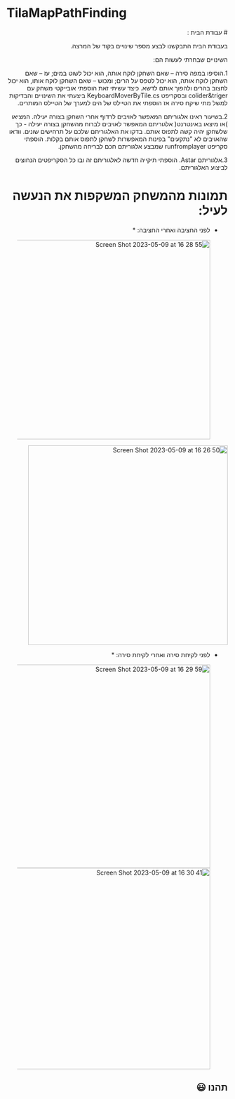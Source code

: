 

 # TilaMapPathFinding
 
<div dir='rtl' lang='he'>
# עבודת הבית :
 
 בעבודת הבית התבקשנו לבצע מספר שינויים בקוד של המרצה. 
 
 השינויים שבחרתי לעשות הם:
    
 1.הוסיפו במפה סירה – שאם השחקן לוקח אותה, הוא יכול לשוט במים; עז – שאם השחקן לוקח אותה, הוא
יכול לטפס על הרים; ומכוש – שאם השחקן לוקח אותו, הוא יכול לחצוב בהרים ולהפוך אותם לדשא.
    כיצד עשיתי זאת הוספתי אובייקטי משחק עם colider&triger ובסקריפט  KeyboardMoverByTile.cs ביצעתי את השינויים והבדיקות למשל מתי שיקח סירה אז הוספתי את הטיילס של הים למערך של הטיילס המותרים.
    
2.בשיעור ראינו אלגוריתם המאפשר לאויבים לרדוף אחרי השחקן בצורה יעילה. המציאו )או מיצאו באינטרנט(
אלגוריתם המאפשר לאויבים לברוח מהשחקן בצורה יעילה - כך שלשחקן יהיה קשה לתפוס אותם. בדקו את
האלגוריתם שלכם על תרחישים שונים. וודאו שהאויבים לא "נתקעים" בפינות המאפשרות לשחקן לתפוס אותם
בקלות.
הוספתי סקריפט runfromplayer שמבצע אלגוריתם חכם לבריחה מהשחקן.
     
3.אלגוריתם Astar.
הוספתי תיקייה חדשה לאלגוריתם זה ובו כל הסקריפטים הנחוצים לביצוע האלגוריתם.
# תמונות מהמשחק המשקפות את הנעשה לעיל:
  
 * לפני החציבה ואחרי החציבה: *
    
    <img width="455" alt="Screen Shot 2023-05-09 at 16 28 55" src="https://github.com/GameDev-K-G/TilaMapPathFinding/assets/73976733/9efe76a4-9db2-4032-bfa8-f633f9bfa4cf">
<img width="455" alt="Screen Shot 2023-05-09 at 16 26 50" src="https://github.com/GameDev-K-G/TilaMapPathFinding/assets/73976733/76620a3c-b456-41f7-801f-48de5ad5787d">

     
* לפני לקיחת סירה ואחרי לקיחת סירה: *
    
    <img width="464" alt="Screen Shot 2023-05-09 at 16 29 59" src="https://github.com/GameDev-K-G/TilaMapPathFinding/assets/73976733/5b237173-20d2-4125-9f78-082ae4a03174">
 
    <img width="459" alt="Screen Shot 2023-05-09 at 16 30 41" src="https://github.com/GameDev-K-G/TilaMapPathFinding/assets/73976733/f8728968-d52e-464e-86f6-0c96b76acfe0">
## תהנו :smiley:
</div>
